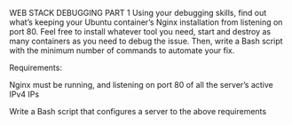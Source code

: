 WEB STACK DEBUGGING PART 1
Using your debugging skills, find out what’s keeping your Ubuntu container’s Nginx installation from listening on port 80. Feel free to install whatever tool you need, start and destroy as many containers as you need to debug the issue. Then, write a Bash script with the minimum number of commands to automate your fix.



Requirements:



Nginx must be running, and listening on port 80 of all the server’s active IPv4 IPs

Write a Bash script that configures a server to the above requirements
